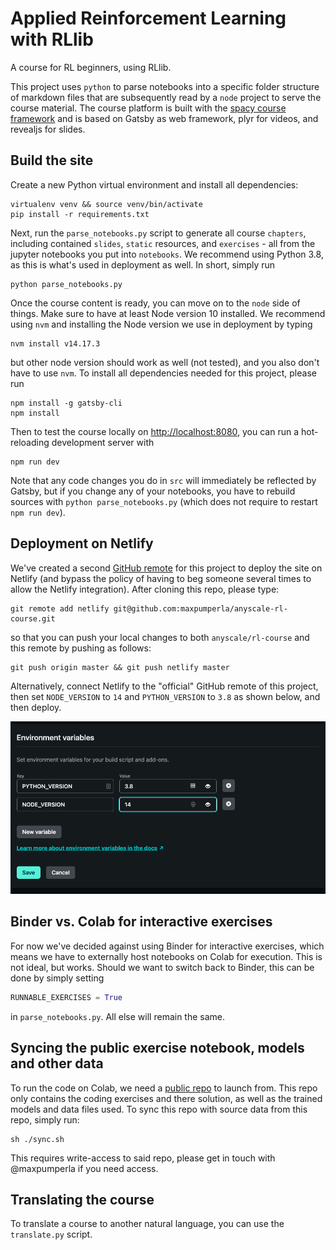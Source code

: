 # Applied Reinforcement Learning with RLlib

A course for RL beginners, using RLlib.

This project uses `python` to parse notebooks into a specific folder structure of markdown
files that are subsequently read by a `node` project to serve the course material.
The course platform is built with the [spacy course framework](https://github.com/explosion/spacy-course)
and is based on Gatsby as web framework, plyr for videos, and revealjs for slides. 

## Build the site

Create a new Python virtual environment and install all dependencies:

```shell
virtualenv venv && source venv/bin/activate
pip install -r requirements.txt
```

Next, run the `parse_notebooks.py` script to generate all course `chapters`, including
contained `slides`, `static` resources, and `exercises` - all from the jupyter notebooks
you put into `notebooks`.
We recommend using Python 3.8, as this is what's used in deployment as well.
In short, simply run

```shell
python parse_notebooks.py
```

Once the course content is ready, you can move on to the `node` side of things.
Make sure to have at least Node version 10 installed.
We recommend using `nvm` and installing the Node version we use in deployment by typing

```shell
nvm install v14.17.3
```

but other node version should work as well (not tested), and you also don't have to use `nvm`.
To install all dependencies needed for this project, please run

```shell
npm install -g gatsby-cli
npm install
```

Then to test the course locally on [http://localhost:8080](http://localhost:8080), you
can run a hot-reloading development server with

```shell
npm run dev
```

Note that any code changes you do in `src` will immediately be reflected by Gatsby, but
if you change any of your notebooks, you have to rebuild sources with `python parse_notebooks.py`
(which does not require to restart `npm run dev`).

## Deployment on Netlify

We've created a second [GitHub remote](https://github.com/maxpumperla/anyscale-rl-course) 
for this project to deploy the site on Netlify
(and bypass the policy of having to beg someone several times to allow the Netlify integration).
After cloning this repo, please type:

```shell
git remote add netlify git@github.com:maxpumperla/anyscale-rl-course.git
```

so that you can push your local changes to both `anyscale/rl-course` and this remote by pushing as follows:

```shell
git push origin master && git push netlify master
```

Alternatively, connect Netlify to the "official" GitHub remote of this project,
then set `NODE_VERSION` to `14` and `PYTHON_VERSION` to `3.8` as shown below,
and then deploy.

![netlify](static/netlify.png)

## Binder vs. Colab for interactive exercises

For now we've decided against using Binder for interactive exercises, which means
we have to externally host notebooks on Colab for execution. This is not ideal, but
works. Should we want to switch back to Binder, this can be done by simply setting

```python
RUNNABLE_EXERCISES = True
```

in `parse_notebooks.py`. All else will remain the same.

## Syncing the public exercise notebook, models and other data

To run the code on Colab, we need a [public repo](https://github.com/maxpumperla/rl-course-exercises) to launch from.
This repo only contains the coding exercises and there solution, as well as the trained models and data files used.
To sync this repo with source data from this repo, simply run:

```shell
sh ./sync.sh
```

This requires write-access to said repo, please get in touch with @maxpumperla if you need access.

## Translating the course

To translate a course to another natural language, you can use the `translate.py` script.
